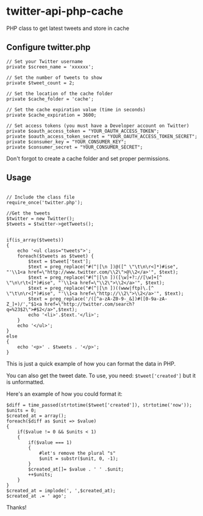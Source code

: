 twitter-api-php-cache
=====================

PHP class to get latest tweets and store in cache



## Configure twitter.php

```
// Set your Twitter username
private $screen_name = 'xxxxxx';

// Set the number of tweets to show
private $tweet_count = 2;

// Set the location of the cache folder
private $cache_folder = 'cache';

// Set the cache expiration value (time in seconds)
private $cache_expiration = 3600;

// Set access tokens (you must have a Developer account on Twitter)
private $oauth_access_token = "YOUR_OAUTH_ACCESS_TOKEN";
private $oauth_access_token_secret = "YOUR_OAUTH_ACCESS_TOKEN_SECRET";
private $consumer_key = "YOUR_CONSUMER_KEY";
private $consumer_secret = "YOUR_CONSUMER_SECRET";

```

Don't forgot to create a cache folder and set proper permissions.



## Usage

```

// Include the class file
require_once('twitter.php');

//Get the tweets
$twitter = new Twitter();
$tweets = $twitter->getTweets();


if(is_array($tweets))
{
	echo '<ul class="tweets">';
	foreach($tweets as $tweet) {
		$text = $tweet['text'];
		$text = preg_replace("#(^|[\n ])@([^ \"\t\n\r<]*)#ise", "'\\1<a href=\"http://www.twitter.com/\\2\">@\\2</a>'", $text);
		$text = preg_replace("#(^|[\n ])([\w]+?://[\w]+[^ \"\n\r\t<]*)#ise", "'\\1<a href=\"\\2\">\\2</a>'", $text);
		$text = preg_replace("#(^|[\n ])((www|ftp)\.[^ \"\t\n\r<]*)#ise", "'\\1<a href=\"http://\\2\">\\2</a>'", $text);
		$text = preg_replace('/([^a-zA-Z0-9-_&])#([0-9a-zA-Z_]+)/',"$1<a href=\"http://twitter.com/search?q=%23$2\">#$2</a>",$text);
		echo '<li>'.$text.'</li>';
	}
	echo '</ul>';
}
else
{
	echo '<p>' . $tweets . '</p>';	
}

```

This is just a quick example of how you can format the data in PHP. 


You can also get the tweet date. To use, you need: `$tweet['created']` but it is unformatted. 

Here's an example of how you could format it:

```
$diff = time_passed(strtotime($tweet['created']), strtotime('now'));
$units = 0;
$created_at = array();
foreach($diff as $unit => $value)
{
	if($value != 0 && $units < 1)
	{
		if($value === 1)
		{
			#let's remove the plural "s"
			$unit = substr($unit, 0, -1);
		}
		$created_at[]= $value . ' ' .$unit;
		++$units;		
	}
}
$created_at = implode(', ',$created_at);
$created_at .= ' ago';
```

Thanks!